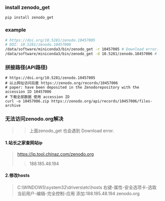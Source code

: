 
### install zenodo_get
```
pip install zenodo_get
```
### example
```bash
# https://doi.org/10.5281/zenodo.10457005
# DOI: 10.5281/zenodo.10457006
/data/software/miniconda3/bin/zenodo_get -r 10457005 # Download error.
/data/software/miniconda3/bin/zenodo_get -d 10.5281/zenodo.10457006 # 可以下载
```
### 拼接路径(API路径)
```
# https://doi.org/10.5281/zenodo.10457005
# 以上网址访问后是 https://zenodo.org/records/10457006
# paper: have been deposited in the Zenodorepository with the accession ID 10457006 
# 下载全部数据 使用 accession ID 
curl -o 10457006.zip https://zenodo.org/api/records/10457006/files-archive
```
### 无法访问zenodo.org解决
>> 上面zenodo_get 也会遇到 Download error.
#### 1.站长之家查网站ip
>https://ip.tool.chinaz.com/zenodo.org
>>188.185.48.194
#### 2.修改hosts
>C:\WINDOWS\system32\drivers\etc\hosts
>右键-属性-安全选项卡-选取当前用户-编辑-完全控制-应用
>添加:188.185.48.194 zenodo.org
